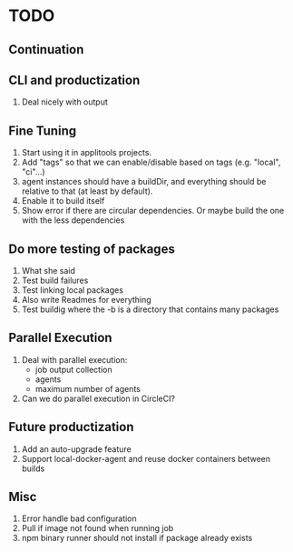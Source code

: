 # TODO

## Continuation

## CLI and productization

1. Deal nicely with output

## Fine Tuning

1. Start using it in applitools projects.
1. Add "tags" so that we can enable/disable based on tags (e.g. "local", "ci"...)
1. agent instances should have a buildDir, and everything should be relative to that (at least by default).
1. Enable it to build itself
1. Show error if there are circular dependencies. Or maybe build the one with the less dependencies

## Do more testing of packages

1. What she said
1. Test build failures
1. Test linking local packages
1. Also write Readmes for everything
1. Test buildig where the -b is a directory that contains many packages


## Parallel Execution

1. Deal with parallel execution:
   * job output collection
   * agents
   * maximum number of agents
1. Can we do parallel execution in CircleCI?

## Future productization

1. Add an auto-upgrade feature
1. Support local-docker-agent and reuse docker containers between builds

## Misc

1. Error handle bad configuration
1. Pull if image not found when running job
1. npm binary runner should not install if package already exists
